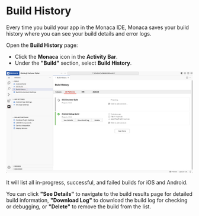 # Build History

Every time you build your app in the Monaca IDE, Monaca saves your build history where you can see your build details and error logs.

Open the **Build History** page:  

- Click the **Monaca** icon in the **Activity Bar**.  
- Under the **"Build"** section, select **Build History**.

![img](img/build-history/build-history.png)

It will list all in-progress, successful, and failed builds for iOS and Android.  

You can click **"See Details"** to navigate to the build results page for detailed build information,   **"Download Log"** to download the build log for checking or debugging, or **"Delete"** to remove the build from the list.
